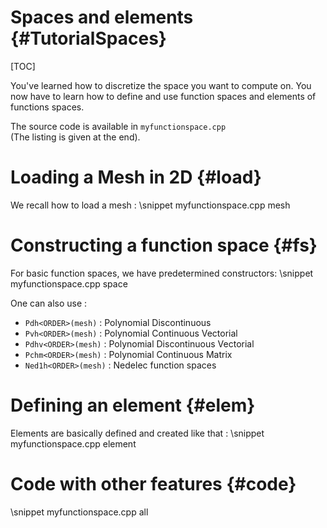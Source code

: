Spaces and elements {#TutorialSpaces}
============================

[TOC]

You've learned how to discretize the space you want to compute on.
You now have to learn how to define and use function spaces and elements of functions spaces.

The source code is available in `myfunctionspace.cpp`  
(The listing is given at the end).

# Loading a Mesh in 2D {#load}

We recall how to load a mesh :
\snippet myfunctionspace.cpp mesh


# Constructing a function space {#fs}

For basic function spaces, we have predetermined constructors:
\snippet myfunctionspace.cpp space

One can also use :
- `Pdh<ORDER>(mesh)` : Polynomial Discontinuous
- `Pvh<ORDER>(mesh)` : Polynomial Continuous Vectorial
- `Pdhv<ORDER>(mesh)` : Polynomial Discontinuous Vectorial
- `Pchm<ORDER>(mesh)` : Polynomial Continuous Matrix
- `Ned1h<ORDER>(mesh)` : Nedelec function spaces

# Defining an element {#elem}

Elements are basically defined and created like that :
\snippet myfunctionspace.cpp element

# Code with other features {#code}

\snippet myfunctionspace.cpp all


